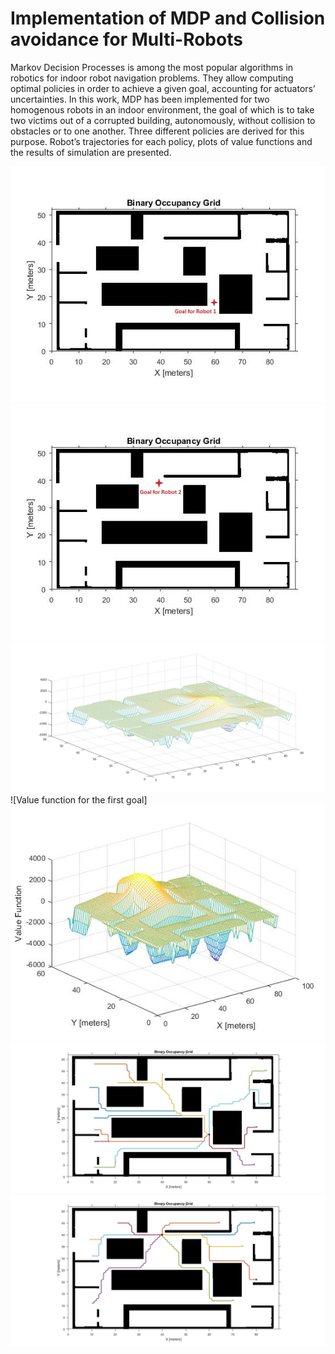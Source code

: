 # Implementation of MDP and Collision avoidance for Multi-Robots

Markov Decision Processes is among the most
popular algorithms in robotics for indoor robot navigation
problems. They allow computing optimal policies in order to
achieve a given goal, accounting for actuators’ uncertainties. In
this work, MDP has been implemented for two homogenous
robots in an indoor environment, the goal of which is to take two
victims out of a corrupted building, autonomously, without
collision to obstacles or to one another. Three different policies
are derived for this purpose. Robot’s trajectories for each policy,
plots of value functions and the results of simulation are
presented.

![GitHub Logo](/Images/Goal1.jpg)
![GitHub Logo](/Images/Goal2.jpg)
![GitHub Logo](/Images/ValueFGoal1.jpg)
![Value function for the first goal]
![GitHub Logo](/Images/ValueFGoal2.jpg)
![GitHub Logo](/Images/traj1.jpg)
![GitHub Logo](/Images/traj2.jpg)


